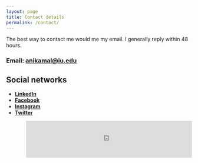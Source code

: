 ```yaml
---
layout: page
title: Contact details
permalink: /contact/
---
```


The best way to contact me would me my email. I generally reply within 48 hours.

### **Email**: [anikamal@iu.edu](anikamal@iu.edu)

## Social networks

* [**LinkedIn**](https://www.linkedin.com/in/anirudhkm)  
* [**Facebook**](https://www.facebook.com/kmanirudh)  
* [**Instagram**](https://www.instagram.com/anirudhkm)  
* [**Twitter**](https://www.twitter.com/anirudhkm)  


<iframe src="https://www.google.com/maps/embed?pb=!1m18!1m12!1m3!1d3093.092277662038!2d-86.49305428432142!3d39.172622879529335!2m3!1f0!2f0!3f0!3m2!1i1024!2i768!4f13.1!3m3!1m2!1s0x886c641af326e4ad%3A0x15696037346c0ac4!2s613+Woodbridge+Dr%2C+Bloomington%2C+IN+47408!5e0!3m2!1sen!2sus!4v1485278439411" width="450" height="100" align = "right" frameborder="0" style="border:0" allowfullscreen></iframe>